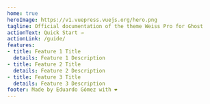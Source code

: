 ```yaml
---
home: true
heroImage: https://v1.vuepress.vuejs.org/hero.png
tagline: Official documentation of the theme Weiss Pro for Ghost
actionText: Quick Start →
actionLink: /guide/
features:
- title: Feature 1 Title
  details: Feature 1 Description
- title: Feature 2 Title
  details: Feature 2 Description
- title: Feature 3 Title
  details: Feature 3 Description
footer: Made by Eduardo Gómez with ❤️
---
```

